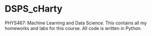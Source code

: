 # DSPS_cHarty
PHYS467: Machine Learning and Data Science. This contains all my homeworks and labs for this course. All code is written in Python.
